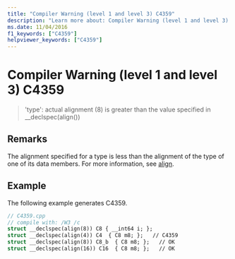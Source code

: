 ```yaml
---
title: "Compiler Warning (level 1 and level 3) C4359"
description: "Learn more about: Compiler Warning (level 1 and level 3) C4359"
ms.date: 11/04/2016
f1_keywords: ["C4359"]
helpviewer_keywords: ["C4359"]
---
```

# Compiler Warning (level 1 and level 3) C4359

> 'type': actual alignment (8) is greater than the value specified in __declspec(align())

## Remarks

The alignment specified for a type is less than the alignment of the type of one of its data members. For more information, see [align](../../cpp/align-cpp.md).

## Example

The following example generates C4359.

```cpp
// C4359.cpp
// compile with: /W3 /c
struct __declspec(align(8)) C8 { __int64 i; };
struct __declspec(align(4)) C4  { C8 m8; };   // C4359
struct __declspec(align(8)) C8_b  { C8 m8; };   // OK
struct __declspec(align(16)) C16  { C8 m8; };   // OK
```
